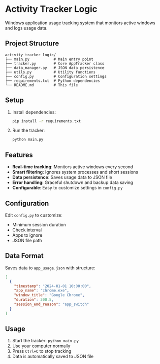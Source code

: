 # Activity Tracker Logic

Windows application usage tracking system that monitors active windows and logs usage data.

## Project Structure

```
activity tracker logic/
├── main.py           # Main entry point
├── tracker.py        # Core AppTracker class
├── data_manager.py   # JSON data persistence
├── utils.py          # Utility functions
├── config.py         # Configuration settings
├── requirements.txt  # Python dependencies
└── README.md         # This file
```

## Setup

1. Install dependencies:
   ```bash
   pip install -r requirements.txt
   ```

2. Run the tracker:
   ```bash
   python main.py
   ```

## Features

- **Real-time tracking**: Monitors active windows every second
- **Smart filtering**: Ignores system processes and short sessions
- **Data persistence**: Saves usage data to JSON file
- **Error handling**: Graceful shutdown and backup data saving
- **Configurable**: Easy to customize settings in `config.py`

## Configuration

Edit `config.py` to customize:
- Minimum session duration
- Check interval
- Apps to ignore
- JSON file path

## Data Format

Saves data to `app_usage.json` with structure:
```json
[
  {
    "timestamp": "2024-01-01 10:00:00",
    "app_name": "chrome.exe",
    "window_title": "Google Chrome",
    "duration": 300.5,
    "session_end_reason": "app_switch"
  }
]
```

## Usage

1. Start the tracker: `python main.py`
2. Use your computer normally
3. Press `Ctrl+C` to stop tracking
4. Data is automatically saved to JSON file 